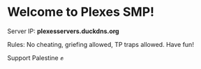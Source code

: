 <!DOCTYPE html>
<html>
<head>
  <title>Plexes SMP</title>
  <style>

  </style>
</head>
<body>
  <h1>Welcome to Plexes SMP!</h1>
  <p>Server IP: <strong>plexesservers.duckdns.org</strong></p>
  <p>Rules: No cheating, griefing allowed, TP traps allowed. Have fun!</p>
  <p>Support Palestine ✊</p>
</body>
</html>
